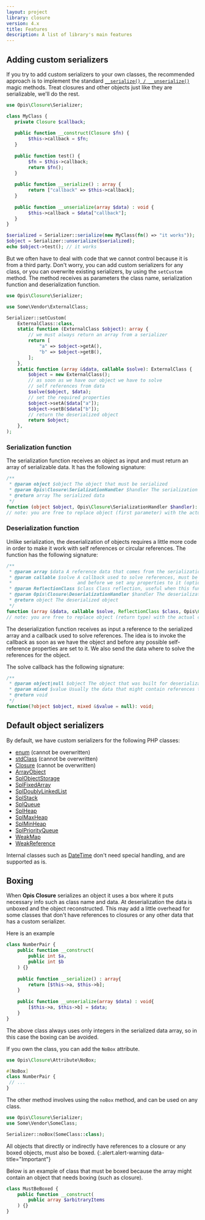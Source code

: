 ```yaml
---
layout: project
library: closure
version: 4.x
title: Features
description: A list of library's main features
---
```


## Adding custom serializers

If you try to add custom serializers to your own classes, the recommended approach is to implement the standard
[`__serialize() / __unserialize()`](https://www.php.net/manual/en/language.oop5.magic.php#object.serialize) 
magic methods. Treat closures and other objects just like they are serializable, we'll do the rest.

```php
use Opis\Closure\Serializer;

class MyClass {
   private Closure $callback;
   
   public function __construct(Closure $fn) {
        $this->callback = $fn;
   }
   
   public function test() {
        $fn = $this->callback;
        return $fn(); 
   }
   
   public function __serialize() : array {
        return ["callback" => $this->callback];
   }
   
   public function __unserialize(array $data) : void {
        $this->callback = $data["callback"];
   }
}

$serialized = Serializer::serialize(new MyClass(fn() => "it works"));
$object = Serializer::unserialize($serialized);
echo $object->test(); // it works
```

But we often have to deal with code that we cannot control because it is from a third party.
Don't worry, you can add custom serializers for any class, or you can overwrite existing serializers,
by using the `setCustom` method. The method receives as parameters the class name, serialization function 
and deserialization function.

```php
use Opis\Closure\Serializer;

use Some\Vendor\ExternalClass;

Serializer::setCustom(
    ExternalClass::class,
    static function (ExternalClass $object): array {
        // we must always return an array from a serializer
        return [
            "a" => $object->getA(),
            "b" => $object->getB(),
        ];
    },
    static function (array &$data, callable $solve): ExternalClass {
        $object = new ExternalClass();
        // as soon as we have our object we have to solve
        // self references from data
        $solve($object, $data);
        // set the required properties
        $object->setA($data["a"]);
        $object->setB($data["b"]);
        // return the deserialized object
        return $object;
    },
);
```

### Serialization function

The serialization function receives an object as input and must return an array of serializable data. 
It has the following signature:

```php
/**
 * @param object $object The object that must be serialized
 * @param Opis\Closure\SerializationHandler $handler The serialization handler (optional, advanced)
 * @return array The serialized data
 */
function (object $object, Opis\Closure\SerializationHandler $handler): array;
// note: you are free to replace object (first parameter) with the actual class name for type hinting
```

### Deserialization function

Unlike serialization, the deserialization of objects requires a little more code in order to make it work
with self references or circular references.
The function has the following signature:

```php
/**
 * @param array $data A reference data that comes from the serialization function
 * @param callable $solve A callback used to solve references, must be invoked right after we have the object 
 *                        and before we set any properties to it (optional, but recommended)
 * @param ReflectionClass $class Class reflection, useful when this function is generic (optional)
 * @param Opis\Closure\DeserializationHandler $handler The deserialization handler (optional, advanced)
 * @return object The deserialized object
 */
function (array &$data, callable $solve, ReflectionClass $class, Opis\Closure\DeserializationHandler $handler): object;
// note: you are free to replace object (return type) with the actual class name for type hinting
```

The deserialization function receives as input a reference to the serialized array and a callback used to 
solve references. The idea is to invoke the callback as soon as we have the object and before any possible self-reference 
properties are set to it. We also send the data where to solve the references for the object.

The solve callback has the following signature:

```php
/**
 * @param object|null $object The object that was built for deserialization.
 * @param mixed $value Usually the data that might contain references to the object (optional) 
 * @return void
 */
function(?object $object, mixed &$value = null): void;
```

## Default object serializers

By default, we have custom serializers for the following PHP classes: 
- [enum](https://www.php.net/manual/en/language.types.enumerations.php) (cannot be overwritten)
- [stdClass](https://www.php.net/manual/en/class.stdclass.php) (cannot be overwritten)
- [Closure](https://www.php.net/manual/en/class.closure.php) (cannot be overwritten)
- [ArrayObject](https://www.php.net/manual/en/class.arrayobject.php)
- [SplObjectStorage](https://www.php.net/manual/en/class.splobjectstorage.php)  
- [SplFixedArray](https://www.php.net/manual/en/class.splfixedarray.php)
- [SplDoublyLinkedList](https://www.php.net/manual/en/class.spldoublyinkedlist.php)   
- [SplStack](https://www.php.net/manual/en/class.splstack.php)   
- [SplQueue](https://www.php.net/manual/en/class.splqueue.php)
- [SplHeap](https://www.php.net/manual/en/class.splheap.php)  
- [SplMaxHeap](https://www.php.net/manual/en/class.splmaxheap.php)  
- [SplMinHeap](https://www.php.net/manual/en/class.splminheap.php)  
- [SplPriorityQueue](https://www.php.net/manual/en/class.splpriorityqueue.php)  
- [WeakMap](https://www.php.net/manual/en/class.weakmap.php) 
- [WeakReference](https://www.php.net/manual/en/class.weakreference.php)

Internal classes such as [DateTime](https://www.php.net/manual/en/class.datetime.php) don't need special handling, 
and are supported as is. 

## Boxing

When **Opis Closure** serializes an object it uses a box where it puts necessary info such as class name and data.
At deserialization the data is unboxed and the object reconstructed. This may add a little overhead for some classes
that don't have references to closures or any other data that has a custom serializer.

Here is an example

```php
class NumberPair {
    public function __construct(
        public int $a, 
        public int $b
    ) {}
    
    public function __serialize() : array{
        return [$this->a, $this->b];
    }
    
    public function __unserialize(array $data) : void{
        [$this->a, $this->b] = $data;
    }
}
```

The above class always uses only integers in the serialized data array, so in this case the boxing can be avoided.

If you own the class, you can add the `NoBox` attribute.

```php
use Opis\Closure\Attribute\NoBox;

#[NoBox]
class NumberPair {
 // ...
}
```

The other method involves using the `noBox` method, and can be used on any class.

```php
use Opis\Closure\Serializer;
use Some\Vendor\SomeClass;

Serializer::noBox(SomeClass::class);
```

All objects that directly or indirectly have references to a closure or any boxed objects,
must also be boxed.
{:.alert.alert-warning data-title="Important"}

Below is an example of class that must be boxed because the array might contain an object that 
needs boxing (such as closure).

```php
class MustBeBoxed {
    public function __construct(
        public array $arbitraryItems
    ) {}
}
```